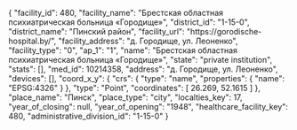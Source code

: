 {
    "facility_id": 480,
    "facility_name": "Брестская областная психиатрическая больница «Городище»",
    "district_id": "1-15-0",
    "district_name": "Пинский район",
    "facility_url": "https:\/\/gorodische-hospital.by\/",
    "facility_address": "д. Городище, ул. Леоненко",
    "facility_type": "0",
    "ap_1": "1",
    "name": "Брестская областная психиатрическая больница «Городище»",
    "state": "private institution",
    "stats": [],
    "med_id": 10214358,
    "address": "д. Городище, ул. Леоненко",
    "devices": [],
    "coord_x_y": {
        "crs": {
            "type": "name",
            "properties": {
                "name": "EPSG:4326"
            }
        },
        "type": "Point",
        "coordinates": [
            26.269,
            52.1615
        ]
    },
    "place_name": "Пинск",
    "place_type": "city",
    "localties_key": 17,
    "year_of_closing": null,
    "year_of_opening": "1948",
    "healthcare_facility_key": 480,
    "administrative_division_id": "1-15-0"
}